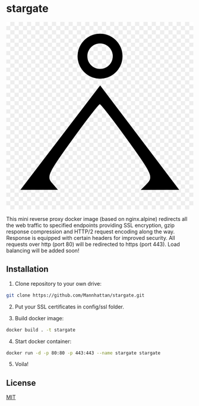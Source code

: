 # stargate
![alt text](https://raw.githubusercontent.com/mannhattan/stargate/master/logo.jpg)

This mini reverse proxy docker image (based on nginx.alpine) redirects all the web traffic to specified endpoints providing SSL encryption, gzip response compression and HTTP/2 request encoding along the way. Response is equipped with certain headers for improved security. All requests over http (port 80) will be redirected to https (port 443). Load balancing will be added soon!

## Installation

1. Clone repository to your own drive:

```bash
git clone https://github.com/Mannhattan/stargate.git
```

2. Put your SSL certificates in config/ssl folder.

3. Build docker image:

```bash
docker build . -t stargate
```

4. Start docker container:

```bash
docker run -d -p 80:80 -p 443:443 --name stargate stargate
```

5. Voila!


## License
[MIT](https://choosealicense.com/licenses/mit/)